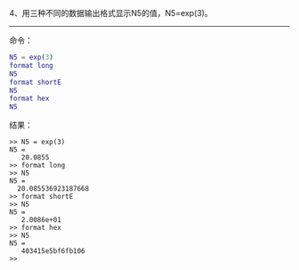 4、用三种不同的数据输出格式显示N5的值，N5=exp(3)。

---

命令：

```matlab
N5 = exp(3)
format long
N5
format shortE
N5
format hex
N5
```

结果：

```
>> N5 = exp(3)
N5 =
   20.0855
>> format long
>> N5
N5 =
  20.085536923187668
>> format shortE
>> N5
N5 =
   2.0086e+01
>> format hex
>> N5
N5 =
   403415e5bf6fb106
>> 
```

